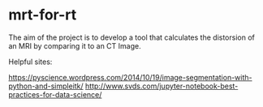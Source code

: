 # mrt-for-rt

The aim of the project is to develop a tool that calculates the distorsion of an MRI by comparing it to an CT Image.

Helpful sites:

https://pyscience.wordpress.com/2014/10/19/image-segmentation-with-python-and-simpleitk/
http://www.svds.com/jupyter-notebook-best-practices-for-data-science/
